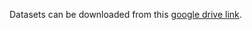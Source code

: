 Datasets can be downloaded from this [google drive link](https://drive.google.com/drive/folders/1omjCLyB3knfeBhdItYQFwMMch4nyeyQI?usp=sharing).
